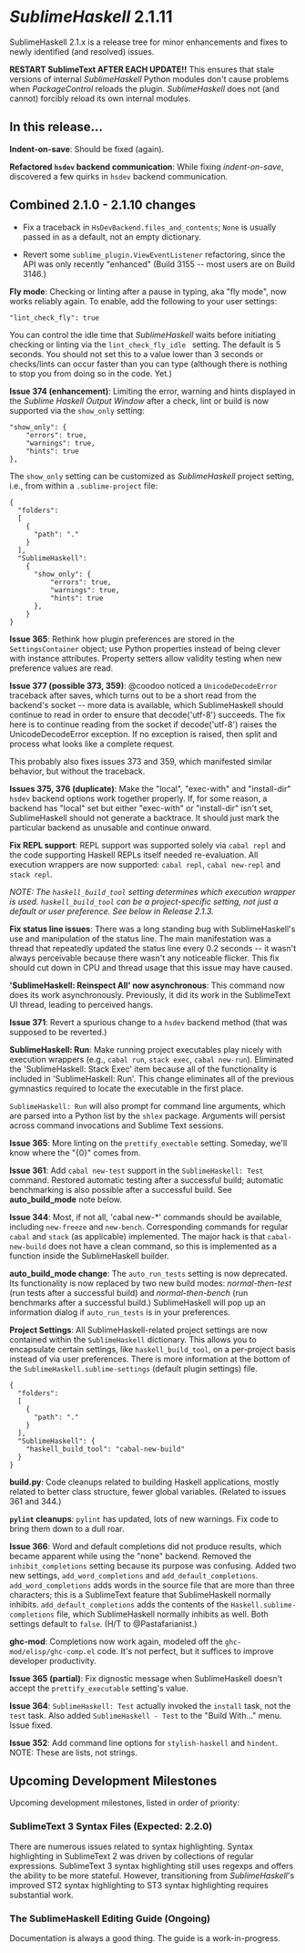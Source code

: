 *SublimeHaskell* 2.1.11
=======================

SublimeHaskell 2.1.x is a release tree for minor enhancements and fixes to newly identified (and resolved) issues.

__RESTART SublimeText AFTER EACH UPDATE!!__ This ensures that stale versions of internal *SublimeHaskell* Python modules don't cause problems when *PackageControl* reloads the plugin. *SublimeHaskell* does not (and cannot) forcibly reload its own internal modules.

## In this release...

**Indent-on-save**: Should be fixed (again).

**Refactored `hsdev` backend communication**: While fixing *indent-on-save*, discovered a few quirks in `hsdev` backend communication.

## Combined 2.1.0 - 2.1.10 changes

- Fix a traceback in `HsDevBackend.files_and_contents`; `None` is usually passed in as a default, not an empty dictionary.

- Revert some `sublime_plugin.ViewEventListener` refactoring, since the API was only recently "enhanced" (Build 3155 -- most users are on Build 3146.) 

**Fly mode**: Checking or linting after a pause in typing, aka "fly mode", now works reliably again. To enable, add the following to your user settings:

    "lint_check_fly": true

You can control the idle time that _SublimeHaskell_ waits before initiating checking or linting via the `lint_check_fly_idle ` setting. The default is 5 seconds. You should not set this to a value lower than 3 seconds or checks/lints can occur faster than you can type (although there is nothing to stop you from doing so in the code. Yet.)

**Issue 374 (enhancement)**: Limiting the error, warning and hints displayed in the _Sublime Haskell Output Window_ after a check, lint or build is now supported via the `show_only` setting:

    "show_only": {
        "errors": true,
        "warnings": true,
        "hints": true
    },

The `show_only` setting can be customized as _SublimeHaskell_ project setting, i.e., from within a `.sublime-project` file:

    {
      "folders":
      [
        {
          "path": "."
        }
      ],
      "SublimeHaskell":
        {
          "show_only": {
              "errors": true,
              "warnings": true,
              "hints": true
          },
        }
    }

**Issue 365**: Rethink how plugin preferences are stored in the `SettingsContainer` object; use Python properties instead of being clever with instance attributes. Property setters allow validity testing when new preference values are read.

**Issue 377 (possible 373, 359)**: @coodoo noticed a `UnicodeDecodeError` traceback after saves, which turns out to be a short read from the backend's socket -- more data is available, which SublimeHaskell should continue to read in order to ensure that decode('utf-8') succeeds. The fix here is to continue reading from the socket if decode('utf-8') raises the UnicodeDecodeError exception.  If no exception is raised, then split and process what looks like a complete request.

This probably also fixes issues 373 and 359, which manifested similar behavior, but without the traceback.

**Issues 375, 376 (duplicate)**: Make the "local", "exec-with" and "install-dir" `hsdev` backend options work together properly. If, for some reason, a backend has "local" set but either "exec-with" or "install-dir" isn't set, SublimeHaskell should not generate a backtrace. It should just mark the particular backend as unusable and continue onward.

**Fix REPL support**: REPL support was supported solely via `cabal repl` and the code supporting Haskell REPLs itself needed re-evaluation. All execution wrappers are now supported: `cabal repl`, `cabal new-repl` and `stack repl`.

*NOTE: The `haskell_build_tool` setting determines which execution wrapper is used. `haskell_build_tool` can be a project-specific setting, not just a default or user preference. See below in Release 2.1.3.*

**Fix status line issues**: There was a long standing bug with SublimeHaskell's use and manipulation of the status line. The main manifestation was a thread that repeatedly updated the status line every 0.2 seconds -- it wasn't always perceivable because there wasn't any noticeable flicker. This fix should cut down in CPU and thread usage that this issue may have caused.

**'SublimeHaskell: Reinspect All' now asynchronous**: This command now does its work asynchronously. Previously, it did its work in the SublimeText UI thread, leading to perceived hangs.

**Issue 371**: Revert a spurious change to a `hsdev` backend method (that was supposed to be reverted.)

**SublimeHaskell: Run**: Make running project executables play nicely with execution wrappers (e.g., `cabal run`, `stack exec`, `cabal new-run`). Eliminated the 'SublimeHaskell: Stack Exec' item because all of the functionality is included in 'SublimeHaskell: Run'. This change eliminates all of the previous gymnastics required to locate the executable in the first place.

`SublimeHaskell: Run` will also prompt for command line arguments, which are parsed into a Python list by the `shlex` package. Arguments will persist across command invocations and Sublime Text sessions.

**Issue 365**: More linting on the `prettify_exectable` setting. Someday, we'll know where the "{0}" comes from.

**Issue 361**: Add `cabal new-test` support in the `SublimeHaskell: Test` command. Restored automatic testing after a successful build; automatic benchmarking is also possible after a successful build. See **auto_build_mode** note below.

**Issue 344**: Most, if not all, 'cabal new-*' commands should be available, including `new-freeze` and `new-bench`. Corresponding commands for regular `cabal` and `stack` (as applicable) implemented. The major hack is that `cabal-new-build` does not have a clean command, so this is implemented as a function inside the SublimeHaskell builder.

**auto_build_mode change**: The `auto_run_tests` setting is now deprecated. Its functionality is now replaced by two new build modes: *normal-then-test* (run tests after a successful build) and *normal-then-bench* (run benchmarks after a successful build.) SublimeHaskell will pop up an information dialog if `auto_run_tests` is in your preferences.

**Project Settings**: All SublimeHaskell-related project settings are now contained within the `SublimeHaskell` dictionary. This allows you to encapsulate certain settings, like `haskell_build_tool`, on a per-project basis instead of via user preferences. There is more information at the bottom of the `SublimeHaskell.sublime-settings` (default plugin settings) file.

    {
      "folders":
      [
        {
          "path": "."
        }
      ],
      "SublimeHaskell": {
        "haskell_build_tool": "cabal-new-build"
      }
    }

**build.py**: Code cleanups related to building Haskell applications, mostly related to better class structure, fewer global variables. (Related to issues 361 and 344.)

**`pylint` cleanups**: `pylint` has updated, lots of new warnings. Fix code to bring them down to a dull roar.

**Issue 366**: Word and default completions did not produce results, which became apparent while using the "none" backend. Removed the `inhibit_completions` setting because its purpose was confusing. Added two new settings, `add_word_completions` and `add_default_completions`. `add_word_completions` adds words in the source file that are more than three characters; this is a SublimeText feature that SublimeHaskell normally inhibits. `add_default_completions` adds the contents of the `Haskell.sublime-completions` file, which SublimeHaskell normally inhibits as well. Both settings default to `false`. (H/T to @Pastafarianist.)

**ghc-mod**: Completions now work again, modeled off the `ghc-mod/elisp/ghc-comp.el` code. It's not perfect, but it suffices to improve developer productivity.

**Issue 365 (partial)**: Fix dignostic message when SublimeHaskell doesn't accept the `prettify_executable` setting's value.

**Issue 364**: `SublimeHaskell: Test` actually invoked the `install` task, not the `test` task. Also added `SublimeHaskell - Test` to the "Build With..." menu. Issue fixed.

**Issue 352**: Add command line options for `stylish-haskell` and `hindent`. NOTE: These are lists, not strings.

## Upcoming Development Milestones

Upcoming development milestones, listed in order of priority:

### SublimeText 3 Syntax Files (Expected: 2.2.0)

There are numerous issues related to syntax highlighting. Syntax highlighting in SublimeText 2 was driven by collections of regular expressions. SublimeText 3 syntax highlighting still uses regexps and offers the ability to be more stateful. However, transitioning from _SublimeHaskell_'s improved ST2 syntax highlighting to ST3 syntax highlighting requires substantial work.

### The SublimeHaskell Editing Guide (Ongoing)

Documentation is always a good thing. The guide is a work-in-progress.
